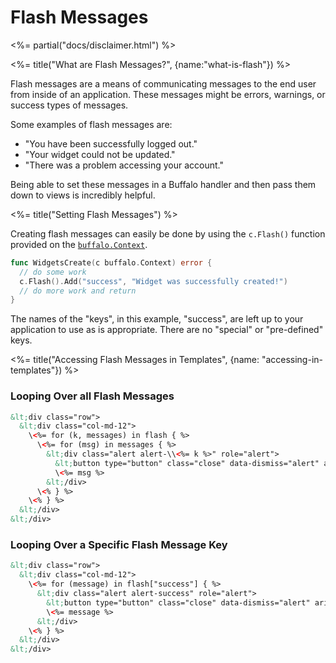 # Flash Messages

<%= partial("docs/disclaimer.html") %>

<%= title("What are Flash Messages?", {name:"what-is-flash"}) %>

Flash messages are a means of communicating messages to the end user from inside of an application. These messages might be errors, warnings, or success types of messages.

Some examples of flash messages are:

* "You have been successfully logged out."
* "Your widget could not be updated."
* "There was a problem accessing your account."

Being able to set these messages in a Buffalo handler and then pass them down to views is incredibly helpful.

<%= title("Setting Flash Messages") %>

Creating flash messages can easily be done by using the `c.Flash()` function provided on the [`buffalo.Context`](/docs/context).

```go
func WidgetsCreate(c buffalo.Context) error {
  // do some work
  c.Flash().Add("success", "Widget was successfully created!")
  // do more work and return
}
```

The names of the "keys", in this example, "success", are left up to your application to use as is appropriate. There are no "special" or "pre-defined" keys.

<%= title("Accessing Flash Messages in Templates", {name: "accessing-in-templates"}) %>

### Looping Over all Flash Messages

```html
&lt;div class="row">
  &lt;div class="col-md-12">
    \<%= for (k, messages) in flash { %>
      \<%= for (msg) in messages { %>
        &lt;div class="alert alert-\\<%= k %>" role="alert">
          &lt;button type="button" class="close" data-dismiss="alert" aria-label="Close"><span aria-hidden="true">&times;</span></button>
          \<%= msg %>
        &lt;/div>
      \<% } %>
    \<% } %>
  &lt;/div>
&lt;/div>
```

### Looping Over a Specific Flash Message Key

```html
&lt;div class="row">
  &lt;div class="col-md-12">
    \<%= for (message) in flash["success"] { %>
      &lt;div class="alert alert-success" role="alert">
        &lt;button type="button" class="close" data-dismiss="alert" aria-label="Close">&lt;span aria-hidden="true">&times;</span></button>
        \<%= message %>
      &lt;/div>
    \<% } %>
  &lt;/div>
&lt;/div>
```
